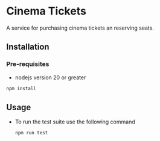 # Cinema Tickets

A service for purchasing cinema tickets an reserving seats.

## Installation
### Pre-requisites
- nodejs version 20 or greater

```bash
npm install
```

## Usage

- To run the test suite use the following command
    ```bash
    npm run test
    ```